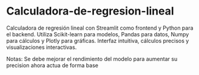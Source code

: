 # Calculadora-de-regresion-lineal
Calculadora de regresión lineal con Streamlit como frontend y Python para el backend. Utiliza Scikit-learn para modelos, Pandas para datos, Numpy para cálculos y Plotly para gráficas. Interfaz intuitiva, cálculos precisos y visualizaciones interactivas.


Notas: Se debe mejorar el rendimiento del modelo para aumentar su precision ahora actua de forma base
